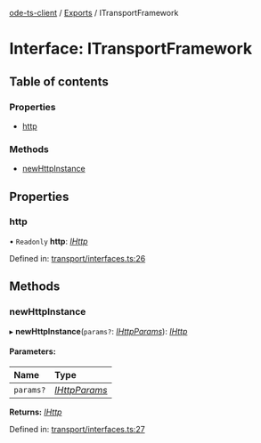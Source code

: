 [ode-ts-client](../README.md) / [Exports](../modules.md) / ITransportFramework

# Interface: ITransportFramework

## Table of contents

### Properties

- [http](itransportframework.md#http)

### Methods

- [newHttpInstance](itransportframework.md#newhttpinstance)

## Properties

### http

• `Readonly` **http**: [*IHttp*](ihttp.md)

Defined in: [transport/interfaces.ts:26](https://github.com/opendigitaleducation/infrontexplore/blob/08d2f8c/src/ts/transport/interfaces.ts#L26)

## Methods

### newHttpInstance

▸ **newHttpInstance**(`params?`: [*IHttpParams*](../modules.md#ihttpparams)): [*IHttp*](ihttp.md)

#### Parameters:

Name | Type |
:------ | :------ |
`params?` | [*IHttpParams*](../modules.md#ihttpparams) |

**Returns:** [*IHttp*](ihttp.md)

Defined in: [transport/interfaces.ts:27](https://github.com/opendigitaleducation/infrontexplore/blob/08d2f8c/src/ts/transport/interfaces.ts#L27)
